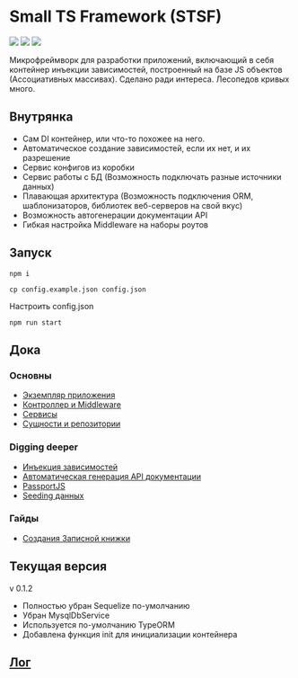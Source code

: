 # Small TS Framework (STSF)


![](https://img.shields.io/badge/express-4.17-green)
![](https://img.shields.io/badge/ejs-3.0-yellow)
![](https://img.shields.io/badge/typescript-3.7.5-blue)

Микрофреймворк для разработки приложений, включающий в себя контейнер инъекции зависимостей, построенный на базе JS объектов (Ассоциативных массивах).
Сделано ради интереса. Лесопедов кривых много.

## Внутрянка

- Сам DI контейнер, или что-то похожее на него.
- Автоматическое создание зависимостей, если их нет, и их разрешение
- Сервис конфигов из коробки
- Сервис работы с БД (Возможность подключать разные источники данных)
- Плавающая архитектура (Возможность подключения ORM, шаблонизаторов, библиотек веб-серверов на свой вкус)
- Возможность автогенерации документации API 
- Гибкая настройка Middleware на наборы роутов

## Запуск

`npm i`

`cp config.example.json config.json`

Настроить config.json

`npm run start`

## Дока

### Основны

- [Экземпляр приложения](docs/app.md)
- [Контроллер и Middleware](docs/controller.md)
- [Сервисы](docs/service.md)
- [Сущности и репозитории](docs/model.md)

### Digging deeper

- [Инъекция зависимостей](docs/injection.md)
- [Автоматическая генерация API документации](docs/doc.generate.md)
- [PassportJS](docs/passport.md)
- [Seeding данных](docs/seed.md)

### Гайды

- [Создания Записной книжки](about:blank)


## Текущая версия

v 0.1.2

- Полностью убран Sequelize по-умолчанию
- Убран MysqlDbService
- Используется по-умолчанию TypeORM
- Добавлена функция init для инициализации контейнера

## [Лог](docs/log.md)